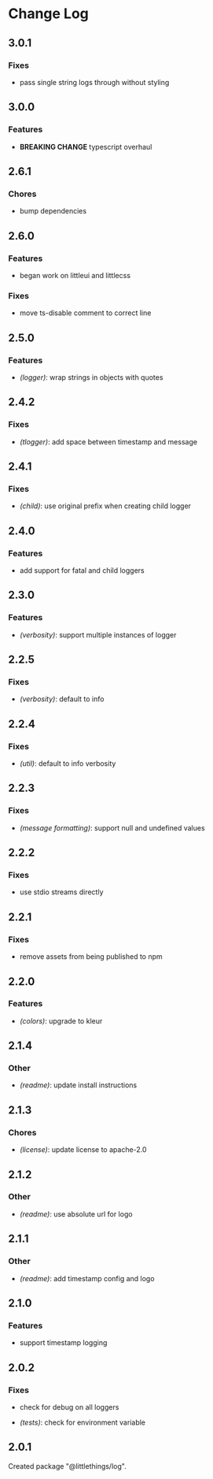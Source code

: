 # Change Log

## 3.0.1

### Fixes

- pass single string logs through without styling


## 3.0.0

### Features

- **BREAKING CHANGE** typescript overhaul


## 2.6.1

### Chores

- bump dependencies


## 2.6.0

### Features

- began work on littleui and littlecss


### Fixes

- move ts-disable comment to correct line


## 2.5.0

### Features

- _(logger)_: wrap strings in objects with quotes


## 2.4.2

### Fixes

- _(tlogger)_: add space between timestamp and message


## 2.4.1

### Fixes

- _(child)_: use original prefix when creating child logger


## 2.4.0

### Features

- add support for fatal and child loggers


## 2.3.0

### Features

- _(verbosity)_: support multiple instances of logger


## 2.2.5

### Fixes

- _(verbosity)_: default to info


## 2.2.4

### Fixes

- _(util)_: default to info verbosity


## 2.2.3

### Fixes

- _(message formatting)_: support null and undefined values


## 2.2.2

### Fixes

- use stdio streams directly


## 2.2.1

### Fixes

- remove assets from being published to npm


## 2.2.0

### Features

- _(colors)_: upgrade to kleur


## 2.1.4

### Other

- _(readme)_: update install instructions


## 2.1.3

### Chores

- _(license)_: update license to apache-2.0


## 2.1.2

### Other

- _(readme)_: use absolute url for logo


## 2.1.1

### Other

- _(readme)_: add timestamp config and logo


## 2.1.0

### Features

- support timestamp logging


## 2.0.2

### Fixes

- check for debug on all loggers

- _(tests)_: check for environment variable


## 2.0.1

Created package "@littlethings/log".

